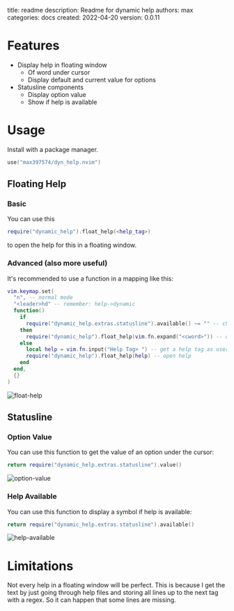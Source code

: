 title: readme
description: Readme for dynamic help
authors: max
categories: docs
created: 2022-04-20
version: 0.0.11

# Features
- Display help in floating window
    - Of word under cursor
    - Display default and current value for options
- Statusline components
    - Display option value
    - Show if help is available

# Usage
Install with a package manager.
```lua
use("max397574/dyn_help.nvim")
```

## Floating Help
### Basic
You can use this
```lua
require("dynamic_help").float_help(<help_tag>)
```
to open the help for this in a floating window.

### Advanced (also more useful)
It's recommended to use a function in a mapping like this:
```lua
vim.keymap.set(
  "n", -- normal mode
  "<leader>hd" -- remember: help->dynamic
  function()
    if
      require("dynamic_help.extras.statusline").available() ~= "" -- check if help is available
    then
      require("dynamic_help").float_help(vim.fn.expand("<cword>")) -- open help
    else
      local help = vim.fn.input("Help Tag> ") -- get a help tag as user input
      require("dynamic_help").float_help(help) -- open help
    end
  end,
  {}
)
```

![float-help](https://user-images.githubusercontent.com/81827001/164296691-0e5cef08-19d0-4792-948b-381c8cbc90ae.png)

## Statusline

### Option Value
You can use this function to get the value of an option under the cursor:
```lua
return require("dynamic_help.extras.statusline").value()
```

![option-value](https://user-images.githubusercontent.com/81827001/164296172-a12dc960-9ebd-4348-b87f-db7e579f6e19.png)

### Help Available
You can use this function to display a symbol if help is available:
```lua
return require("dynamic_help.extras.statusline").available()
```

![help-available](https://user-images.githubusercontent.com/81827001/164296459-e295cf05-5272-4070-9da2-844d08a42170.png)

# Limitations
Not every help in a floating window will be perfect.
This is because I get the text by just going through help files and storing all lines up to the next tag with a regex.
So it can happen that some lines are missing.
